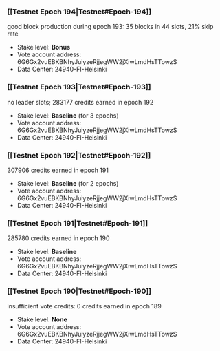 ### [[Testnet Epoch 194|Testnet#Epoch-194]]
good block production during epoch 193: 35 blocks in 44 slots, 21% skip rate
* Stake level: **Bonus**
* Vote account address: 6G6Gx2vuEBKBNhyJuiyzeRjjegWW2jXiwLmdHsTTowzS
* Data Center: 24940-FI-Helsinki
### [[Testnet Epoch 193|Testnet#Epoch-193]]
no leader slots; 283177 credits earned in epoch 192
* Stake level: **Baseline** (for 3 epochs)
* Vote account address: 6G6Gx2vuEBKBNhyJuiyzeRjjegWW2jXiwLmdHsTTowzS
* Data Center: 24940-FI-Helsinki
### [[Testnet Epoch 192|Testnet#Epoch-192]]
307906 credits earned in epoch 191
* Stake level: **Baseline** (for 2 epochs)
* Vote account address: 6G6Gx2vuEBKBNhyJuiyzeRjjegWW2jXiwLmdHsTTowzS
* Data Center: 24940-FI-Helsinki
### [[Testnet Epoch 191|Testnet#Epoch-191]]
285780 credits earned in epoch 190
* Stake level: **Baseline**
* Vote account address: 6G6Gx2vuEBKBNhyJuiyzeRjjegWW2jXiwLmdHsTTowzS
* Data Center: 24940-FI-Helsinki
### [[Testnet Epoch 190|Testnet#Epoch-190]]
insufficient vote credits: 0 credits earned in epoch 189
* Stake level: **None**
* Vote account address: 6G6Gx2vuEBKBNhyJuiyzeRjjegWW2jXiwLmdHsTTowzS
* Data Center: 24940-FI-Helsinki